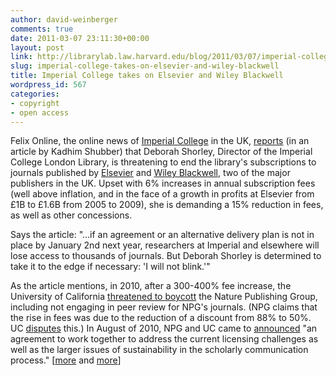 ```yaml
---
author: david-weinberger
comments: true
date: 2011-03-07 23:11:30+00:00
layout: post
link: http://librarylab.law.harvard.edu/blog/2011/03/07/imperial-college-takes-on-elsevier-and-wiley-blackwell/
slug: imperial-college-takes-on-elsevier-and-wiley-blackwell
title: Imperial College takes on Elsevier and Wiley Blackwell
wordpress_id: 567
categories:
- copyright
- open access
---
```


Felix Online, the online news of [Imperial College](http://www3.imperial.ac.uk/) in the UK, [reports](http://www.felixonline.co.uk/?article=808) (in an article by Kadhim Shubber) that Deborah Shorley, Director of the Imperial College London Library, is threatening to end the library's subscriptions to journals published by [Elsevier](http://www.Elsevier.com) and [Wiley Blackwell](http://www.wiley.com/WileyCDA/Brand/id-35.html), two of the major publishers in the UK. Upset with 6% increases in annual subscription fees (well above inflation, and in the face of a growth in profits at Elsevier  from £1B to £1.6B from 2005 to 2009), she is demanding a 15% reduction in fees, as well as other concessions.



Says the article: "...if an agreement or an alternative delivery plan is not in place by January 2nd next year, researchers at Imperial and elsewhere will lose access to thousands of journals. But Deborah Shorley is determined to take it to the edge if necessary: 'I will not blink.'"



As the article mentions, in 2010, after a 300-400% fee increase, the University of California [threatened to boycott](http://news.sciencemag.org/scienceinsider/2010/06/university-of-california-conside.html) the Nature Publishing Group, including not engaging in peer review for NPG's journals. (NPG claims that the rise in fees was due to the reduction of a discount from 88% to 50%. UC [disputes](http://news.sciencemag.org/scienceinsider/University%20of%20California%20Response%20to%20Nature%20Publishing%20Group.pdf) this.) In August of 2010, NPG and UC came to  [announced](http://content.usatoday.com/communities/sciencefair/post/2010/08/university-of-california-scientists-wont-be-boycotting-nature/1) "an agreement to work together to address the current licensing challenges as well as the larger issues of sustainability in the scholarly communication process." [[more](http://handbill.us/?p=3234) and [more](http://hul.harvard.edu/news/2010_0629.html)]
